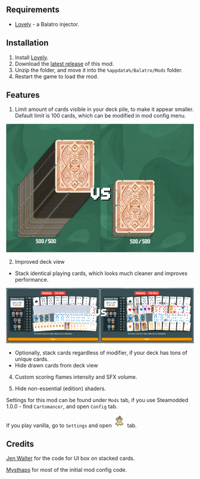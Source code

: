 ## Requirements
- [Lovely](https://github.com/ethangreen-dev/lovely-injector) - a Balatro injector.

## Installation
1. Install [Lovely](https://github.com/ethangreen-dev/lovely-injector?tab=readme-ov-file#manual-installation).
2. Download the [latest release](https://github.com/stupxd/Cartomancer/releases/) of this mod.
3. Unzip the folder, and move it into the `%appdata%/Balatro/Mods` folder.
4. Restart the game to load the mod.

## Features
1. Limit amount of cards visible in your deck pile, to make it appear smaller. Default limit is 100 cards, which can be modified in mod config menu.

![cards-pile-difference](git-assets/deck-pile.jpg)


2. Improved deck view

- Stack identical playing cards, which looks much cleaner and improves performance.

![stackable-cards-difference](git-assets/stackable-cards.jpg)

- Optionally, stack cards regardless of modifier, if your deck has tons of unique cards.
- Hide drawn cards from deck view

4. Custom scoring flames intensity and SFX volume.

5. Hide non-essential (edition) shaders.

Settings for this mod can be found under `Mods` tab, if you use Steamodded 1.0.0 - find `Cartomancer`, and open `Config` tab.

If you play vanilla, go to `Settings` and open ![cartomancer](assets/1x/modicon.png) tab.

## Credits

[Jen Walter](https://github.com/jenwalter666/) for the code for UI box on stacked cards.

[Mysthaps](https://github.com/Mysthaps/) for most of the initial mod config code.

